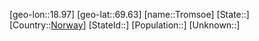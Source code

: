 ﻿---
location: [69.63,18.97]
type: City
tags:
- geo/City


SpocWebEntityId: 35001
isDeleted: false
confidential: public

---
[geo-lon::18.97]
[geo-lat::69.63]
[name::Tromsoe]
[State::]
[Country::[Norway](geo/Continent/Europe/Norway.md)]
[StateId::]
[Population::]
[Unknown::]

